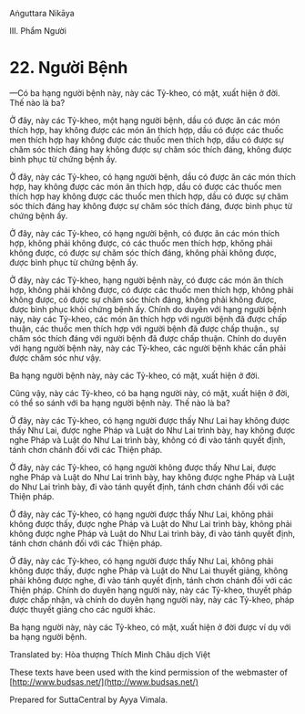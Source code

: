  

Aṅguttara Nikāya

III. Phẩm Người

# 22\. Người Bệnh

—Có ba hạng người bệnh này, này các Tỷ-kheo, có mặt, xuất hiện ở đời. Thế nào là ba?

Ở đây, này các Tỷ-kheo, một hạng người bệnh, dầu có được ăn các món thích hợp, hay không được các món ăn thích hợp, dầu có được các thuốc men thích hợp hay không được các thuốc men thích hợp, dầu có được sự chăm sóc thích đáng hay không được sự chăm sóc thích đáng, không được bình phục từ chứng bệnh ấy.

Ở đây, này các Tỷ-kheo, có hạng người bệnh, dầu có được ăn các món thích hợp, hay không được các món ăn thích hợp, dầu có được các thuốc men thích hợp hay không được các thuốc men thích hợp, dầu có được sự chăm sóc thích đáng hay không được sự chăm sóc thích đáng, được bình phục từ chứng bệnh ấy.

Ở đây, này các Tỷ-kheo, có hạng người bệnh, có được ăn các món thích hợp, không phải không được, có các thuốc men thích hợp, không phải không được, có được sự chăm sóc thích đáng, không phải không được, được bình phục từ chứng bệnh ấy.

Ở đây, này các Tỷ-kheo, hạng người bệnh này, có được các món ăn thích hợp, không phải không được, có được các thuốc men thích hợp, không phải không được, có được sự chăm sóc thích đáng, không phải không được, được bình phục khỏi chứng bệnh ấy. Chính do duyên với hạng người bệnh này, này các Tỷ-kheo, các món ăn thích hợp với người bệnh đã được chấp thuận, các thuốc men thích hợp với người bệnh đã được chấp thuận., sự chăm sóc thích đáng với người bệnh đã được chấp thuận. Chính do duyên với hạng người bệnh này, này các Tỷ-kheo, các người bệnh khác cần phải được chăm sóc như vậy.

Ba hạng người bệnh này, này các Tỷ-kheo, có mặt, xuất hiện ở đời.

Cũng vậy, này các Tỷ-kheo, có ba hạng người này, có mặt, xuất hiện ở đời, có thể so sánh với ba hạng người bệnh này. Thế nào là ba?

Ở đây, này các Tỷ-kheo, có hạng người được thấy Như Lai hay không được thấy Như Lai, được nghe Pháp và Luật do Như Lai trình bày, hay không được nghe Pháp và Luật do Như Lai trình bày, không có đi vào tánh quyết định, tánh chơn chánh đối với các Thiện pháp.

Ở đây, này các Tỷ-kheo, có hạng người không được thấy Như Lai, được nghe Pháp và Luật do Như Lai trình bày, hay không được nghe Pháp và Luật do Như Lai trình bày, đi vào tánh quyết định, tánh chơn chánh đối với các Thiện pháp.

Ở đây, này các Tỷ-kheo, có hạng người được thấy Như Lai, không phải không được thấy, được nghe Pháp và Luật do Như Lai trình bày, không phải không được nghe Pháp và Luật do Như Lai trình bày, đi vào tánh quyết định, tánh chơn chánh đối với các Thiện pháp.

Ở đây, này các Tỷ-kheo, có hạng người được thấy Như Lai, không phải không được thấy, được nghe Pháp và Luật do Như Lai thuyết giảng, không phải không được nghe, đi vào tánh quyết định, tánh chơn chánh đối với các Thiện pháp. Chính do duyên hạng người này, này các Tỷ-kheo, thuyết pháp được chấp nhận, và chính do duyên hạng người này, này các Tỷ-kheo, pháp được thuyết giảng cho các người khác.

Ba hạng người này, này các Tỷ-kheo, có mặt, xuất hiện ở đời được ví dụ với ba hạng người bệnh.

Translated by: Hòa thượng Thích Minh Châu dịch Việt

These texts have been used with the kind permission of the webmaster of [http://www.budsas.net/](http://www.budsas.net/)

Prepared for SuttaCentral by Ayya Vimala.